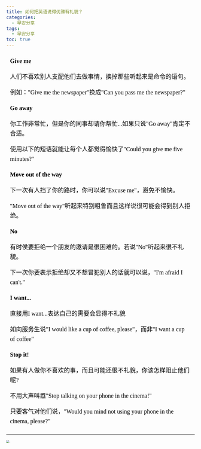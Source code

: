```yaml
---
title: 如何把英语说得优雅有礼貌？
categories:
  - 早安分享
tags:
  - 早安分享
toc: true 
---
```



<!-- **Give me**

人们不喜欢别人支配他们去做事情，换掉那些听起来是命令的语句。

例如："Give me the newspaper"换成"Can you pass me the newspaper?"

**Go away**

你工作非常忙，但是你的同事却请你帮忙...如果只说"Go away"肯定不合适。

使用以下的短语就能让每个人都觉得愉快了"Could you give me five minutes?"

**Move out of the way**

下一次有人挡了你的路时，你可以说"Excuse me"，避免不愉快。

"Move out of the way"听起来特别粗鲁而且这样说很可能会得到别人拒绝。

**No**

有时侯要拒绝一个朋友的邀请是很困难的。若说"No"听起来很不礼貌。

下一次你要表示拒绝却又不想冒犯别人的话就可以说，"I'm afraid I can't."

**I want...**

直接用I want...表达自己的需要会显得不礼貌

如向服务生说"I would like a cup of coffee, please"，而非"I want a cup of coffee"

**Stop it!**

如果有人做你不喜欢的事，而且可能还很不礼貌，你该怎样阻止他们呢?

不用大声叫嚣"Stop talking on your phone in the cinema!"

只要客气对他们说，"Would you mind not using your phone in the cinema, please?" -->

<section id="nice" data-tool="mdnice编辑器" data-website="https://www.mdnice.com" style="font-size: 16px; color: black; padding: 0 10px; line-height: 1.6; word-spacing: 0px; letter-spacing: 0px; word-break: break-word; word-wrap: break-word; text-align: left; font-family: Optima-Regular, Optima, PingFangSC-light, PingFangTC-light, 'PingFang SC', Cambria, Cochin, Georgia, Times, 'Times New Roman', serif;"><p data-tool="mdnice编辑器" style="font-size: 16px; padding-top: 8px; padding-bottom: 8px; margin: 0; line-height: 26px; color: black;"><strong style="font-weight: bold; color: black;">Give me</strong></p>
<p data-tool="mdnice编辑器" style="font-size: 16px; padding-top: 8px; padding-bottom: 8px; margin: 0; line-height: 26px; color: black;">人们不喜欢别人支配他们去做事情，换掉那些听起来是命令的语句。</p>
<p data-tool="mdnice编辑器" style="font-size: 16px; padding-top: 8px; padding-bottom: 8px; margin: 0; line-height: 26px; color: black;">例如："Give me the newspaper"换成"Can you pass me the newspaper?"</p>
<p data-tool="mdnice编辑器" style="font-size: 16px; padding-top: 8px; padding-bottom: 8px; margin: 0; line-height: 26px; color: black;"><strong style="font-weight: bold; color: black;">Go away</strong></p>
<p data-tool="mdnice编辑器" style="font-size: 16px; padding-top: 8px; padding-bottom: 8px; margin: 0; line-height: 26px; color: black;">你工作非常忙，但是你的同事却请你帮忙...如果只说"Go away"肯定不合适。</p>
<p data-tool="mdnice编辑器" style="font-size: 16px; padding-top: 8px; padding-bottom: 8px; margin: 0; line-height: 26px; color: black;">使用以下的短语就能让每个人都觉得愉快了"Could you give me five minutes?"</p>
<p data-tool="mdnice编辑器" style="font-size: 16px; padding-top: 8px; padding-bottom: 8px; margin: 0; line-height: 26px; color: black;"><strong style="font-weight: bold; color: black;">Move out of the way</strong></p>
<p data-tool="mdnice编辑器" style="font-size: 16px; padding-top: 8px; padding-bottom: 8px; margin: 0; line-height: 26px; color: black;">下一次有人挡了你的路时，你可以说"Excuse me"，避免不愉快。</p>
<p data-tool="mdnice编辑器" style="font-size: 16px; padding-top: 8px; padding-bottom: 8px; margin: 0; line-height: 26px; color: black;">"Move out of the way"听起来特别粗鲁而且这样说很可能会得到别人拒绝。</p>
<p data-tool="mdnice编辑器" style="font-size: 16px; padding-top: 8px; padding-bottom: 8px; margin: 0; line-height: 26px; color: black;"><strong style="font-weight: bold; color: black;">No</strong></p>
<p data-tool="mdnice编辑器" style="font-size: 16px; padding-top: 8px; padding-bottom: 8px; margin: 0; line-height: 26px; color: black;">有时侯要拒绝一个朋友的邀请是很困难的。若说"No"听起来很不礼貌。</p>
<p data-tool="mdnice编辑器" style="font-size: 16px; padding-top: 8px; padding-bottom: 8px; margin: 0; line-height: 26px; color: black;">下一次你要表示拒绝却又不想冒犯别人的话就可以说，"I'm afraid I can't."</p>
<p data-tool="mdnice编辑器" style="font-size: 16px; padding-top: 8px; padding-bottom: 8px; margin: 0; line-height: 26px; color: black;"><strong style="font-weight: bold; color: black;">I want...</strong></p>
<p data-tool="mdnice编辑器" style="font-size: 16px; padding-top: 8px; padding-bottom: 8px; margin: 0; line-height: 26px; color: black;">直接用I want...表达自己的需要会显得不礼貌</p>
<p data-tool="mdnice编辑器" style="font-size: 16px; padding-top: 8px; padding-bottom: 8px; margin: 0; line-height: 26px; color: black;">如向服务生说"I would like a cup of coffee, please"，而非"I want a cup of coffee"</p>
<p data-tool="mdnice编辑器" style="font-size: 16px; padding-top: 8px; padding-bottom: 8px; margin: 0; line-height: 26px; color: black;"><strong style="font-weight: bold; color: black;">Stop it!</strong></p>
<p data-tool="mdnice编辑器" style="font-size: 16px; padding-top: 8px; padding-bottom: 8px; margin: 0; line-height: 26px; color: black;">如果有人做你不喜欢的事，而且可能还很不礼貌，你该怎样阻止他们呢?</p>
<p data-tool="mdnice编辑器" style="font-size: 16px; padding-top: 8px; padding-bottom: 8px; margin: 0; line-height: 26px; color: black;">不用大声叫嚣"Stop talking on your phone in the cinema!"</p>
<p data-tool="mdnice编辑器" style="font-size: 16px; padding-top: 8px; padding-bottom: 8px; margin: 0; line-height: 26px; color: black;">只要客气对他们说，"Would you mind not using your phone in the cinema, please?"</p>
</section>


---


<img src="/img/polite.png" style="zoom:50%;" />